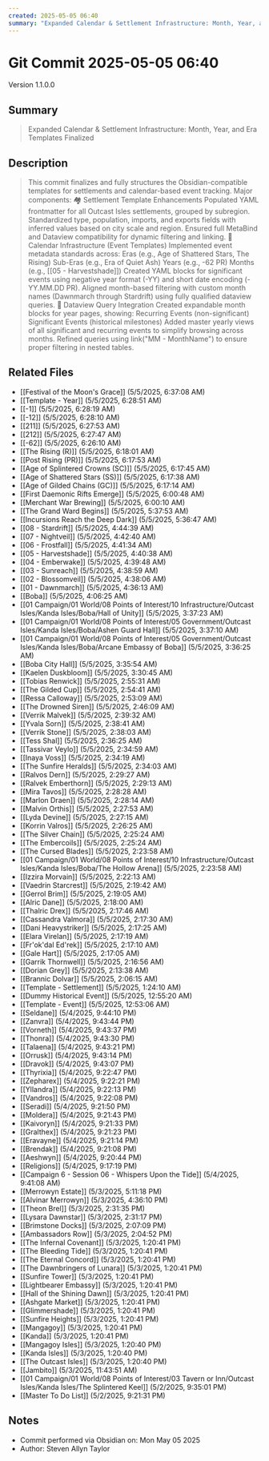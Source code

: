 ```yaml
---
created: 2025-05-05 06:40
summary: "Expanded Calendar & Settlement Infrastructure: Month, Year, and Era Templates Finalized"
---
```


# Git Commit 2025-05-05 06:40

Version 1.1.0.0

## Summary
> Expanded Calendar & Settlement Infrastructure: Month, Year, and Era Templates Finalized

## Description
> This commit finalizes and fully structures the Obsidian-compatible templates for settlements and calendar-based event tracking. Major components:  🏘 Settlement Template Enhancements Populated YAML frontmatter for all Outcast Isles settlements, grouped by subregion.  Standardized type, population, imports, and exports fields with inferred values based on city scale and region.  Ensured full MetaBind and Dataview compatibility for dynamic filtering and linking.  📅 Calendar Infrastructure (Event Templates) Implemented event metadata standards across:  Eras (e.g., Age of Shattered Stars, The Rising)  Sub-Eras (e.g., Era of Quiet Ash)  Years (e.g., -62 PR)  Months (e.g., [[05 - Harvestshade]])  Created YAML blocks for significant events using negative year format (-YY) and short date encoding (-YY.MM.DD PR).  Aligned month-based filtering with custom month names (Dawnmarch through Stardrift) using fully qualified dataview queries.  🧾 Dataview Query Integration Created expandable month blocks for year pages, showing:  Recurring Events (non-significant)  Significant Events (historical milestones)  Added master yearly views of all significant and recurring events to simplify browsing across months.  Refined queries using link("MM - MonthName") to ensure proper filtering in nested tables.

## Related Files
- [[Festival of the Moon's Grace]] (5/5/2025, 6:37:08 AM)
- [[Template - Year]] (5/5/2025, 6:28:51 AM)
- [[-1]] (5/5/2025, 6:28:19 AM)
- [[-12]] (5/5/2025, 6:28:10 AM)
- [[211]] (5/5/2025, 6:27:53 AM)
- [[212]] (5/5/2025, 6:27:47 AM)
- [[-62]] (5/5/2025, 6:26:10 AM)
- [[The Rising (R)]] (5/5/2025, 6:18:01 AM)
- [[Post Rising (PR)]] (5/5/2025, 6:17:53 AM)
- [[Age of Splintered Crowns (SC)]] (5/5/2025, 6:17:45 AM)
- [[Age of Shattered Stars (SS)]] (5/5/2025, 6:17:38 AM)
- [[Age of Gilded Chains (GC)]] (5/5/2025, 6:17:14 AM)
- [[First Daemonic Rifts Emerge]] (5/5/2025, 6:00:48 AM)
- [[Merchant War Brewing]] (5/5/2025, 6:00:10 AM)
- [[The Grand Ward Begins]] (5/5/2025, 5:37:53 AM)
- [[Incursions Reach the Deep Dark]] (5/5/2025, 5:36:47 AM)
- [[08 - Stardrift]] (5/5/2025, 4:44:39 AM)
- [[07 - Nightveil]] (5/5/2025, 4:42:40 AM)
- [[06 - Frostfall]] (5/5/2025, 4:41:34 AM)
- [[05 - Harvestshade]] (5/5/2025, 4:40:38 AM)
- [[04 - Emberwake]] (5/5/2025, 4:39:48 AM)
- [[03 - Sunreach]] (5/5/2025, 4:38:59 AM)
- [[02 - Blossomveil]] (5/5/2025, 4:38:06 AM)
- [[01 - Dawnmarch]] (5/5/2025, 4:36:13 AM)
- [[Boba]] (5/5/2025, 4:06:25 AM)
- [[01 Campaign/01 World/08 Points of Interest/10 Infrastructure/Outcast Isles/Kanda Isles/Boba/Hall of Unity]] (5/5/2025, 3:37:23 AM)
- [[01 Campaign/01 World/08 Points of Interest/05 Government/Outcast Isles/Kanda Isles/Boba/Ashen Guard Hall]] (5/5/2025, 3:37:10 AM)
- [[01 Campaign/01 World/08 Points of Interest/05 Government/Outcast Isles/Kanda Isles/Boba/Arcane Embassy of Boba]] (5/5/2025, 3:36:25 AM)
- [[Boba City Hall]] (5/5/2025, 3:35:54 AM)
- [[Kaelen Duskbloom]] (5/5/2025, 3:30:45 AM)
- [[Tobias Renwick]] (5/5/2025, 2:55:31 AM)
- [[The Gilded Cup]] (5/5/2025, 2:54:41 AM)
- [[Ressa Calloway]] (5/5/2025, 2:53:09 AM)
- [[The Drowned Siren]] (5/5/2025, 2:46:09 AM)
- [[Verrik Malvek]] (5/5/2025, 2:39:32 AM)
- [[Yvala Sorn]] (5/5/2025, 2:38:41 AM)
- [[Verrik Stone]] (5/5/2025, 2:38:03 AM)
- [[Tess Shal]] (5/5/2025, 2:36:25 AM)
- [[Tassivar Veylo]] (5/5/2025, 2:34:59 AM)
- [[Inaya Voss]] (5/5/2025, 2:34:19 AM)
- [[The Sunfire Heralds]] (5/5/2025, 2:34:03 AM)
- [[Ralvos Dern]] (5/5/2025, 2:29:27 AM)
- [[Ralvek Emberthorn]] (5/5/2025, 2:29:13 AM)
- [[Mira Tavos]] (5/5/2025, 2:28:28 AM)
- [[Marlon Draen]] (5/5/2025, 2:28:14 AM)
- [[Malvin Orthis]] (5/5/2025, 2:27:53 AM)
- [[Lyda Devine]] (5/5/2025, 2:27:15 AM)
- [[Korrin Valros]] (5/5/2025, 2:26:25 AM)
- [[The Silver Chain]] (5/5/2025, 2:25:24 AM)
- [[The Embercoils]] (5/5/2025, 2:25:24 AM)
- [[The Cursed Blades]] (5/5/2025, 2:23:58 AM)
- [[01 Campaign/01 World/08 Points of Interest/10 Infrastructure/Outcast Isles/Kanda Isles/Boba/The Hollow Arena]] (5/5/2025, 2:23:58 AM)
- [[Izzira Morvain]] (5/5/2025, 2:22:13 AM)
- [[Vaedrin Starcrest]] (5/5/2025, 2:19:42 AM)
- [[Gerrol Brim]] (5/5/2025, 2:19:05 AM)
- [[Alric Dane]] (5/5/2025, 2:18:00 AM)
- [[Thalric Drex]] (5/5/2025, 2:17:46 AM)
- [[Cassandra Valmora]] (5/5/2025, 2:17:30 AM)
- [[Dani Heavystriker]] (5/5/2025, 2:17:25 AM)
- [[Elara Virelan]] (5/5/2025, 2:17:19 AM)
- [[Fr'ok'dal Ed'rek]] (5/5/2025, 2:17:10 AM)
- [[Gale Hart]] (5/5/2025, 2:17:05 AM)
- [[Garrik Thornwell]] (5/5/2025, 2:16:56 AM)
- [[Dorian Grey]] (5/5/2025, 2:13:38 AM)
- [[Brannic Dolvar]] (5/5/2025, 2:06:15 AM)
- [[Template - Settlement]] (5/5/2025, 1:24:10 AM)
- [[Dummy Historical Event]] (5/5/2025, 12:55:20 AM)
- [[Template - Event]] (5/5/2025, 12:53:06 AM)
- [[Seldane]] (5/4/2025, 9:44:10 PM)
- [[Zanvra]] (5/4/2025, 9:43:44 PM)
- [[Vorneth]] (5/4/2025, 9:43:37 PM)
- [[Thonra]] (5/4/2025, 9:43:30 PM)
- [[Talaena]] (5/4/2025, 9:43:21 PM)
- [[Orrusk]] (5/4/2025, 9:43:14 PM)
- [[Dravok]] (5/4/2025, 9:43:07 PM)
- [[Thyrixia]] (5/4/2025, 9:22:47 PM)
- [[Zepharex]] (5/4/2025, 9:22:21 PM)
- [[Yllandra]] (5/4/2025, 9:22:13 PM)
- [[Vandros]] (5/4/2025, 9:22:08 PM)
- [[Seradi]] (5/4/2025, 9:21:50 PM)
- [[Moldera]] (5/4/2025, 9:21:43 PM)
- [[Kaivoryn]] (5/4/2025, 9:21:33 PM)
- [[Gralthex]] (5/4/2025, 9:21:23 PM)
- [[Eravayne]] (5/4/2025, 9:21:14 PM)
- [[Brendak]] (5/4/2025, 9:21:08 PM)
- [[Aeshwyn]] (5/4/2025, 9:20:44 PM)
- [[Religions]] (5/4/2025, 9:17:19 PM)
- [[Campaign 6 - Session 06 - Whispers Upon the Tide]] (5/4/2025, 9:41:08 AM)
- [[Merrowyn Estate]] (5/3/2025, 5:11:18 PM)
- [[Alvinar Merrowyn]] (5/3/2025, 4:36:10 PM)
- [[Theon Brel]] (5/3/2025, 2:31:35 PM)
- [[Lysara Dawnstar]] (5/3/2025, 2:31:17 PM)
- [[Brimstone Docks]] (5/3/2025, 2:07:09 PM)
- [[Ambassadors Row]] (5/3/2025, 2:04:52 PM)
- [[The Infernal Covenant]] (5/3/2025, 1:20:41 PM)
- [[The Bleeding Tide]] (5/3/2025, 1:20:41 PM)
- [[The Eternal Concord]] (5/3/2025, 1:20:41 PM)
- [[The Dawnbringers of Lunara]] (5/3/2025, 1:20:41 PM)
- [[Sunfire Tower]] (5/3/2025, 1:20:41 PM)
- [[Lightbearer Embassy]] (5/3/2025, 1:20:41 PM)
- [[Hall of the Shining Dawn]] (5/3/2025, 1:20:41 PM)
- [[Ashgate Market]] (5/3/2025, 1:20:41 PM)
- [[Glimmershade]] (5/3/2025, 1:20:41 PM)
- [[Sunfire Heights]] (5/3/2025, 1:20:41 PM)
- [[Mangagoy]] (5/3/2025, 1:20:41 PM)
- [[Kanda]] (5/3/2025, 1:20:41 PM)
- [[Mangagoy Isles]] (5/3/2025, 1:20:40 PM)
- [[Kanda Isles]] (5/3/2025, 1:20:40 PM)
- [[The Outcast Isles]] (5/3/2025, 1:20:40 PM)
- [[Jambito]] (5/3/2025, 11:43:51 AM)
- [[01 Campaign/01 World/08 Points of Interest/03 Tavern or Inn/Outcast Isles/Kanda Isles/The Splintered Keel]] (5/2/2025, 9:35:01 PM)
- [[Master To Do List]] (5/2/2025, 9:21:31 PM)

## Notes
- Commit performed via Obsidian on: Mon May 05 2025
- Author: Steven Allyn Taylor

